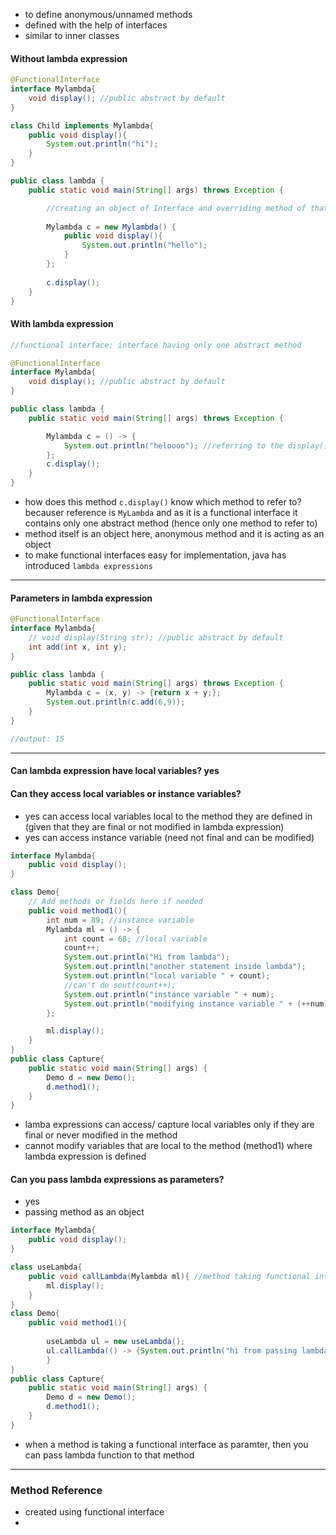 - to define anonymous/unnamed methods
- defined with the help of interfaces
- similar to inner classes
#### Without lambda expression

```java
@FunctionalInterface
interface Mylambda{
    void display(); //public abstract by default
}

class Child implements Mylambda{
    public void display(){  
        System.out.println("hi");
    }
} 

public class lambda {
    public static void main(String[] args) throws Exception {

        //creating an object of Interface and overriding method of that interface (Anonymous inner class)
        
        Mylambda c = new Mylambda() {
            public void display(){
                System.out.println("hello");
            }
        };
       
        c.display();
    }
}
```

#### With lambda expression
```java
//functional interface: interface having only one abstract method

@FunctionalInterface
interface Mylambda{
    void display(); //public abstract by default
}

public class lambda {
    public static void main(String[] args) throws Exception {

        Mylambda c = () -> {
            System.out.println("heloooo"); //referring to the display() method 
        };
        c.display();
    }
}

```


- how does this method `c.display()` know which method to refer to? becauser reference is `MyLambda` and as it is a functional interface it contains only one abstract method (hence only one method to refer to)
- method itself is an object here, anonymous method and it is acting as an object
- to make functional interfaces easy for implementation, java has introduced `lambda expressions`
---
#### Parameters in lambda expression
```java
@FunctionalInterface
interface Mylambda{
    // void display(String str); //public abstract by default
    int add(int x, int y);
}

public class lambda {
    public static void main(String[] args) throws Exception {
        Mylambda c = (x, y) -> {return x + y;};
        System.out.println(c.add(6,9));
    }
}

//output: 15
```

---
#### Can lambda expression have local variables? yes
#### Can they access local variables or instance variables? 
- yes can access local variables local to the method they are defined in (given that they are final or not modified in lambda expression)
- yes can access instance variable (need not final and can be modified)

```java
interface Mylambda{
    public void display(); 
}

class Demo{
    // Add methods or fields here if needed
    public void method1(){
        int num = 89; //instance variable
        Mylambda ml = () -> {
            int count = 68; //local variable
            count++;
            System.out.println("Hi from lambda");
            System.out.println("another statement inside lambda");
            System.out.println("local variable " + count);
            //can't do sout(count++);
            System.out.println("instance variable " + num);
            System.out.println("modifying instance variable " + (++num));
        };

        ml.display();
    }
}
public class Capture{
    public static void main(String[] args) {
        Demo d = new Demo();
        d.method1();
    }
}
```

- lamba expressions can access/ capture local variables only if they are final or never modified in the method
- cannot modify variables that are local to the method  (method1) where lambda expression is defined
#### Can you pass lambda expressions as parameters?
- yes
- passing method as an object

```java
interface Mylambda{
    public void display();
}

class useLambda{
    public void callLambda(Mylambda ml){ //method taking functional interface as parameter
        ml.display();
    }
}
class Demo{
    public void method1(){ 
    
	    useLambda ul = new useLambda();
	    ul.callLambda(() -> {System.out.println("hi from passing lambda as expression");});  //passing lambda expression as parameter
	    }
}
public class Capture{
    public static void main(String[] args) {
        Demo d = new Demo();
        d.method1();
    }
}
```

- when a method is taking a functional interface as paramter, then you can pass lambda function to that method
---

### Method Reference
- created using functional interface
- 